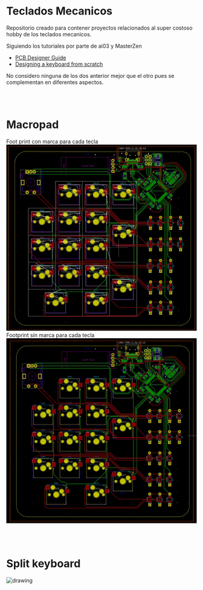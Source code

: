 # Teclados Mecanicos
Repositorio creado para contener proyectos relacionados al super costoso hobby de los teclados mecanicos.

Siguiendo los tutoriales por parte de ai03 y MasterZen
 - [PCB Designer Guide](https://wiki.ai03.com/books/pcb-design/chapter/pcb-designer-guide)
 - [Designing a keyboard from scratch](https://www.masterzen.fr/2020/05/03/designing-a-keyboard-part-1/)

No considero ninguna de los dos anterior mejor que el otro pues se complementan en diferentes aspectos.

<br>
<br>
  
# Macropad

Foot print con marca para cada tecla  
<img src="/MacroPad/PDF/footprint_1.jpg" alt="drawing" width="600"/>  
Footprint sin marca para cada tecla  
<img src="/MacroPad/PDF/footprint_2.jpg" alt="drawing" width="600"/>  

<br>
<br>
  
# Split keyboard
<img src="/SplitKeyhboard/plots/Split_1.jpg" alt="drawing" width="600"/>  
